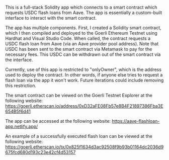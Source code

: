 This is a full-stack Solidity app which connects to a smart contract which requests USDC flash loans from Aave. The app is essentially a custom-built interface to interact with the smart contract. 

The app has multiple components. First, I created a Solidity smart contract, which I then compiled and deployed to the Goerli Ethereum Testnet using Hardhat and Visual Studio Code. When called, the contract requests a USDC flash loan from Aave (via an Aave provider pool address). Note that USDC has been sent to the smart contract via Metamask to pay for the necessary fees. This USDC can be withdrawn out of the smart contract via the interface. 

Currently, use of this app is restricted to "onlyOwner", which is the address used to deploy the contract. In other words, if anyone else tries to request a flash loan via the app it won't work. Future iterations could include removing this restriction. 

The smart contract can be viewed on the Goerli Testnet Explorer at the following website: 
https://goerli.etherscan.io/address/0xD32aFE08Fb57e8B4F21897386Fba3E654B5f6d41

The app can be accessed at the following website: https://aave-flashloan-app.netlify.app/

An example of a successfully executed flash loan can be viewed at the following website: 
https://goerli.etherscan.io/tx/0x825f1634d3ac92508f9b93b01164dc2036d9675fcd680d193c23e42cf4d53157

